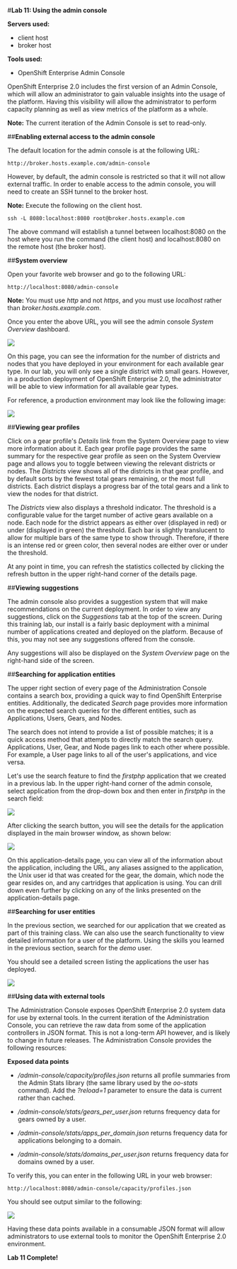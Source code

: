 #**Lab 11: Using the admin console**


**Servers used:**

* client host
* broker host

**Tools used:**

* OpenShift Enterprise Admin Console

OpenShift Enterprise 2.0 includes the first version of an Admin Console, which will allow an administrator to gain valuable insights into the usage of the platform.  Having this visibility will allow the administrator to perform capacity planning as well as view metrics of the platform as a whole.

**Note:** The current iteration of the Admin Console is set to read-only.

##**Enabling external access to the admin console**

The default location for the admin console is at the following URL:

    http://broker.hosts.example.com/admin-console

However, by default, the admin console is restricted so that it will not allow external traffic.  In order to enable access to the admin console, you will need to create an SSH tunnel to the broker host.

**Note:** Execute the following on the client host.

	ssh -L 8080:localhost:8080 root@broker.hosts.example.com

The above command will establish a tunnel between localhost:8080 on the host where you run the command (the client host) and localhost:8080 on the remote host (the broker host).

##**System overview**

Open your favorite web browser and go to the following URL:

    http://localhost:8080/admin-console

**Note:** You must use *http* and not *https*, and you must use *localhost* rather than *broker.hosts.example.com*.

Once you enter the above URL, you will see the admin console *System Overview* dashboard.

![](http://training.runcloudrun.com/ose2/adminconsole1.png)

On this page, you can see the information for the number of districts and nodes that you have deployed in your environment for each available gear type.  In our lab, you will only see a single district with small gears.  However, in a production deployment of OpenShift Enterprise 2.0, the administrator will be able to view information for all available gear types.

For reference, a production environment may look like the following image:

![](http://training.runcloudrun.com/ose2/adminconsole2.png)

##**Viewing gear profiles**

Click on a gear profile's *Details* link from the System Overview page to view more information about it. Each gear profile page provides the same summary for the respective gear profile as seen on the System Overview page and allows you to toggle between viewing the relevant districts or nodes. The *Districts* view shows all of the districts in that gear profile, and by default sorts by the fewest total gears remaining, or the most full districts. Each district displays a progress bar of the total gears and a link to view the nodes for that district.

The *Districts* view also displays a threshold indicator. The threshold is a configurable value for the target number of active gears available on a node. Each node for the district appears as either over (displayed in red) or under (displayed in green) the threshold. Each bar is slightly translucent to allow for multiple bars of the same type to show through. Therefore, if there is an intense red or green color, then several nodes are either over or under the threshold.

At any point in time, you can refresh the statistics collected by clicking the refresh button in the upper right-hand corner of the details page.

##**Viewing suggestions**

The admin console also provides a suggestion system that will make recommendations on the current deployment.  In order to view any suggestions, click on the *Suggestions* tab at the top of the screen.  During this training lab, our install is a fairly basic deployment with a minimal number of applications created and deployed on the platform.  Because of this, you may not see any suggestions offered from the console.

Any suggestions will also be displayed on the *System Overview* page on the right-hand side of the screen.

##**Searching for application entities**

The upper right section of every page of the Administration Console contains a search box, providing a quick way to find OpenShift Enterprise entities. Additionally, the dedicated *Search* page provides more information on the expected search queries for the different entities, such as Applications, Users, Gears, and Nodes.

The search does not intend to provide a list of possible matches; it is a quick access method that attempts to directly match the search query. Applications, User, Gear, and Node pages link to each other where possible. For example, a User page links to all of the user's applications, and vice versa.

Let's use the search feature to find the *firstphp* application that we created in a previous lab.  In the upper right-hand corner of the admin console, select application from the drop-down box and then enter in *firstphp* in the search field:

![](http://training.runcloudrun.com/ose2/adminconsole3.png)

After clicking the search button, you will see the details for the application displayed in the main browser window, as shown below:

![](http://training.runcloudrun.com/ose2/adminconsole4.png)

On this application-details page, you can view all of the information about the application, including the URL, any aliases assigned to the application, the Unix user id that was created for the gear, the domain, which node the gear resides on, and any cartridges that application is using.  You can drill down even further by clicking on any of the links presented on the application-details page.

##**Searching for user entities**

In the previous section, we searched for our application that we created as part of this training class.  We can also use the search functionality to view detailed information for a user of the platform.  Using the skills you learned in the previous section, search for the *demo* user.

You should see a detailed screen listing the applications the user has deployed.

![](http://training.runcloudrun.com/ose2/adminconsole5.png)

##**Using data with external tools**

The Administration Console exposes OpenShift Enterprise 2.0 system data for use by external tools. In the current iteration of the Administration Console, you can retrieve the raw data from some of the application controllers in JSON format. This is not a long-term API however, and is likely to change in future releases. The Administration Console provides the following resources:

**Exposed data points**

* */admin-console/capacity/profiles.json* returns all profile summaries from the Admin Stats library (the same library used by the *oo-stats* command). Add the *?reload=1* parameter to ensure the data is current rather than cached.

* */admin-console/stats/gears_per_user.json* returns frequency data for gears owned by a user.

* */admin-console/stats/apps_per_domain.json* returns frequency data for applications belonging to a domain.

* */admin-console/stats/domains_per_user.json* returns frequency data for domains owned by a user.

To verify this, you can enter in the following URL in your web browser:

    http://localhost:8080/admin-console/capacity/profiles.json

You should see output similar to the following:

![](http://training.runcloudrun.com/ose2/adminconsole6.png)

Having these data points available in a consumable JSON format will allow administrators to use external tools to monitor the OpenShift Enterprise 2.0 environment.

**Lab 11 Complete!**
<!--BREAK-->
